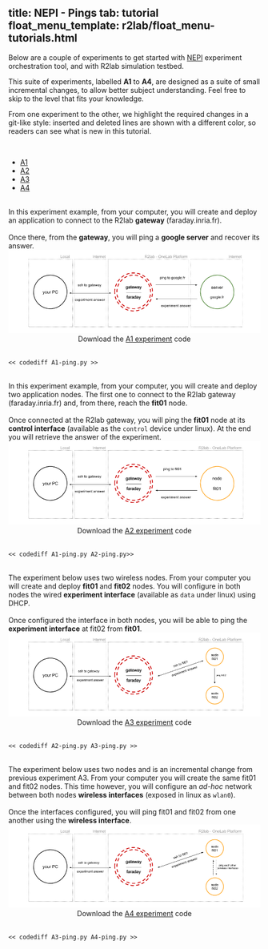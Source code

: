 title: NEPI - Pings
tab: tutorial
float_menu_template: r2lab/float_menu-tutorials.html
---

Below are a couple of experiments to get started with
[NEPI](http://nepi.inria.fr/Install/WebHome) experiment orchestration
tool, and with R2lab simulation testbed.

This suite of experiments, labelled **A1** to **A4**, are designed as
a suite of small incremental changes, to allow better subject
understanding. Feel free to skip to the level that fits your
knowledge.

From one experiment to the other, we highlight the required changes in
a git-like style: inserted and deleted lines are shown with a
different color, so readers can see what is new in this tutorial. 

<br/>

<ul id="myTabs" class="nav nav-tabs" role="tablist">
  <li role="presentation" class="active">
    <a href="#A1" id="A1-tab" role="tab" data-toggle="tab" aria-controls="A1" aria-expanded="true">A1</a>
  </li>
  <li role="presentation" class="">
    <a href="#A2" role="tab" id="A2-tab" data-toggle="tab" aria-controls="A2" aria-expanded="false">A2</a>
  </li>
  <li role="presentation" class="">
    <a href="#A3" role="tab" id="A3-tab" data-toggle="tab" aria-controls="A3" aria-expanded="false">A3</a>
  </li>
  <li role="presentation" class="">
    <a href="#A4" role="tab" id="A4-tab" data-toggle="tab" aria-controls="A4" aria-expanded="false">A4</a>
  </li>
</ul>

<div id="contents" class="tab-content">
<!------------ A1 ------------>
<div role="tabpanel" class="tab-pane fade active in" id="A1" aria-labelledby="home-tab">
  <br/>
  In this experiment example, from your computer, you will create and deploy an application to connect to the R2lab
  <strong>gateway</strong> (faraday.inria.fr).
  <br/><br/>
  Once there, from the <strong>gateway</strong>, you will ping a <strong>google server</strong> and recover its answer.
<center>
  <img src="/assets/img/A1.png" alt="a1"> <br/>
  Download the <a href="/code/A1-ping.py" download target="_blank">A1 experiment</a> code
</center>
<pre data-src="prism.js" class="line-numbers"><code class="language-python">
<< codediff A1-ping.py >>
</code></pre>
</div>
<!------------ A2 ------------>
<div role="tabpanel" class="tab-pane fade" id="A2" aria-labelledby="profile-tab">
    <br/>
    In this experiment example, from your computer, you will create and deploy two application nodes. The first one to connect to the R2lab gateway (faraday.inria.fr) and, from there, reach the <strong>fit01</strong> node. 
    <br/><br/>
    Once connected at the R2lab gateway, you will ping the <strong>fit01</strong> node at its <strong>control interface</strong> (available as the <code>control</code> device under linux).
    At the end you will retrieve the answer of the experiment.
<center>
  <img src="/assets/img/A2.png" alt="a2"><br/>
  Download the <a href="/code/A2-ping.py" download target="_blank">A2 experiment</a> code
</center>
<pre data-src="prism.js" data-line-edit-line="10-13,20,22-30,47,51" data-line-inlcude-line="15-17,32-43" class="line-numbers">
<code class="language-python">
<< codediff A1-ping.py A2-ping.py>>
</code></pre>
</div>
<!------------ A3 ------------>
  <div role="tabpanel" class="tab-pane fade" id="A3" aria-labelledby="profile-tab">
    <br/>
    The experiment below uses two wireless nodes. From your computer you will create and deploy <strong>fit01</strong> and <strong>fit02</strong> nodes. You will configure in both nodes the wired <strong>experiment interface</strong> (available as <code>data</code> under linux) using DHCP.
    <br/><br/>
    Once configured the interface in both nodes, you will be able to ping the <strong>experiment interface</strong> at </strong>fit02</strong> from <strong>fit01</strong>.
<center>
   <img src="/assets/img/A3.png" alt="a3"><br/>
    Download the <a href="/code/A3-ping.py" download target="_blank">A3 experiment</a> code
</center>
<pre data-src="prism.js" data-line-remove-line="25-33"  data-line-edit-line="23,77-83,87" data-line-inlcude-line="19,20,48-59,61-67,69-75" class="line-numbers">
<code class="language-python">
<< codediff A2-ping.py A3-ping.py >>
</code></pre>
</div>


<!------------ A4 ------------>
<div role="tabpanel" class="tab-pane fade" id="A4" aria-labelledby="profile-tab">
  <br/>
    The experiment below uses two nodes and is an incremental change from previous experiment A3.
    From your computer you will create the same fit01 and fit02 nodes.
    This time however, you will configure an <em>ad-hoc</em> network between both nodes <strong>wireless interfaces</strong> (exposed in linux as <code>wlan0</code>).
    <br/><br/>
    Once the interfaces configured, you will ping fit01 and fit02 from one another using the <strong>wireless interface</strong>.
<center>
  <img src="/assets/img/A4.png" alt="a4"><br/>
  Download the <a href="/code/A4-ping.py" download target="_blank">A4 experiment</a> code
</center>
<pre data-src="prism.js" data-line-remove-line="62,79" data-line-edit-line="32,94,96,110,111" data-line-inlcude-line="22-29,63-71,80-88,102-108,114-116" class="line-numbers">
<code class="language-python">
<< codediff A3-ping.py A4-ping.py >>
</code></pre>
</div>

</div>

